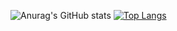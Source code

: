 ![Anurag's GitHub stats](https://github-readme-stats.vercel.app/api?username=qedrohenrique&show_icons=true&theme=dracula)
[![Top Langs](https://github-readme-stats.vercel.app/api/top-langs/?username=qedrohenrique&show_icons=true&theme=dracula)](https://github.com/qedrohenrique/github-readme-stats)
